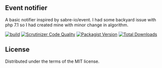 ## Event notifier

A basic notifier inspired by sabre-io/event. I had some backyard issue with php 7.1 so I had created mine with minor change in algorithm.

[![build](https://github.com/b2pweb/bdf-event-notifier/actions/workflows/php.yml/badge.svg)](https://github.com/b2pweb/bdf-event-notifier/actions/workflows/php.yml)
[![Scrutinizer Code Quality](https://scrutinizer-ci.com/g/b2pweb/bdf-event-notifier/badges/quality-score.png?b=master)](https://scrutinizer-ci.com/g/b2pweb/bdf-event-notifier/?branch=master)
[![Packagist Version](https://img.shields.io/packagist/v/b2pweb/bdf-event-notifier.svg)](https://packagist.org/packages/b2pweb/bdf-event-notifier)
[![Total Downloads](https://img.shields.io/packagist/dt/b2pweb/bdf-event-notifier.svg)](https://packagist.org/packages/b2pweb/bdf-event-notifier)


## License

Distributed under the terms of the MIT license.

